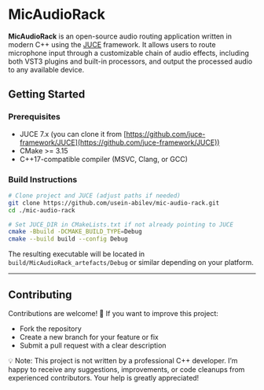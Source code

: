 # MicAudioRack

**MicAudioRack** is an open-source audio routing application written in modern C++ using the [JUCE](https://juce.com/) framework. It allows users to route microphone input through a customizable chain of audio effects, including both VST3 plugins and built-in processors, and output the processed audio to any available device.

## Getting Started

### Prerequisites

- JUCE 7.x (you can clone it from [https://github.com/juce-framework/JUCE](https://github.com/juce-framework/JUCE))
- CMake >= 3.15
- C++17-compatible compiler (MSVC, Clang, or GCC)

### Build Instructions

```bash
# Clone project and JUCE (adjust paths if needed)
git clone https://github.com/usein-abilev/mic-audio-rack.git
cd ./mic-audio-rack

# Set JUCE_DIR in CMakeLists.txt if not already pointing to JUCE
cmake -Bbuild -DCMAKE_BUILD_TYPE=Debug
cmake --build build --config Debug
```

The resulting executable will be located in `build/MicAudioRack_artefacts/Debug` or similar depending on your platform.

---

## Contributing

Contributions are welcome! 🎉 If you want to improve this project:

- Fork the repository
- Create a new branch for your feature or fix
- Submit a pull request with a clear description

💡 Note: This project is not written by a professional C++ developer. I’m happy to receive any suggestions, improvements, or code cleanups from experienced contributors. Your help is greatly appreciated!
